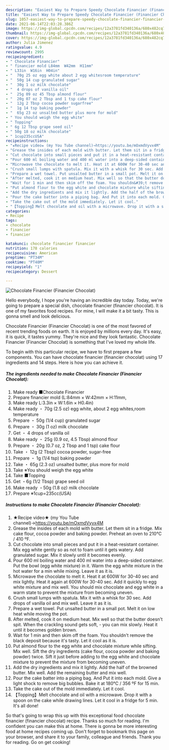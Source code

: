 ```yaml
---
description: "Easiest Way to Prepare Speedy Chocolate Financier (Financier Chocolat)"
title: "Easiest Way to Prepare Speedy Chocolate Financier (Financier Chocolat)"
slug: 1057-easiest-way-to-prepare-speedy-chocolate-financier-financier-chocolat
date: 2021-06-14T22:03:28.386Z
image: https://img-global.cpcdn.com/recipes/12a3781fd340136a/680x482cq70/chocolate-financier-financier-chocolat-recipe-main-photo.jpg
thumbnail: https://img-global.cpcdn.com/recipes/12a3781fd340136a/680x482cq70/chocolate-financier-financier-chocolat-recipe-main-photo.jpg
cover: https://img-global.cpcdn.com/recipes/12a3781fd340136a/680x482cq70/chocolate-financier-financier-chocolat-recipe-main-photo.jpg
author: Julia Jimenez
ratingvalue: 4.9
reviewcount: 2995
recipeingredient:
- " Chocolate Financier"
- " financier mold L84mm  W42mm  H11mm"
- " L33in  W16in  H04in"
- "  70g 25 oz egg white about 2 egg whitesroom temperature"
- "  50g 14 cup granulated sugar"
- "  30g 1 oz milk chocolate"
- "  4 drops of vanilla oil"
- "  25g 09 oz 45 Tbsp almond flour"
- "  20g 07 oz 2 Tbsp and 1 tsp cake flour"
- "  12g 2 Tbsp cocoa powder sugarfree"
- "  1g 14 tsp baking powder"
- "  65g 23 oz unsalted butter plus more for mold"
- " You should weigh the egg white"
- " Topping"
- " 6g 12 Tbsp grape seed oil"
- " 50g 18 oz milk chocolate"
- " 1cup235ccUSA"
recipeinstructions:
- "★Recipe video★ (my You Tube channel)→https://youtu.be/mOxmdVyvx4M"
- "Grease the insides of each mold with butter. Let them sit in a fridge. Mix cake flour, cocoa powder and baking powder. Preheat an oven to 210℃ / 410 ºF."
- "Cut chocolate into small pieces and put it in a heat-resistant container. Mix egg white gently so as not to foam until it gets watery. Add granulated sugar. Mix it slowly until it becomes evenly."
- "Pour 600 ml boiling water and 400 ml water into a deep-sided container. Put the bowl (egg white mixture) in it. Warm the egg white mixture in the hot water for a min while mixing. Leave it as it is."
- "Microwave the chocolate to melt it. Heat it at 600W for 30-40 sec and mix lightly. Heat it again at 600W for 30-40 sec. Add it quickly to egg white mixture and mix well. You should mix chocolate and egg white in a warm state to prevent the mixture from becoming uneven."
- "Crush small lumps with spatula. Mix it with a whisk for 30 sec. Add drops of vanilla oil and mix well. Leave it as it is."
- "Prepare a wet towel. Put unsalted butter in a small pot. Melt it on low heat while moving the pot."
- "After melted, cook it on medium heat. Mix well so that the butter doesn&#39;t spit. When the crackling sound gets soft,  you can mix slowly. Heat it until it becomes golden brown."
- "Wait for 1 min and then skim off the foam. You shouldn&#39;t remove the black deposit because it&#39;s tasty. Let it cool as it is."
- "Put almond flour to the egg white and chocolate mixture while sifting. Mix well. Sift the dry ingredients (cake flour, cocoa powder and baking powder) twice. Sift it just before adding to the egg white and chocolate mixture to prevent the mixture from becoming uneven."
- "Add the dry ingredients and mix it lightly. Add the half of the browned butter. Mix well. Add the remaining butter and mix well."
- "Pour the cake batter into a piping bag. And Put it into each mold. Give a light shock to remove big bubbles. Bake it at 180℃ / 356 ºF for 15 min."
- "Take the cake out of the mold immediately. Let it cool."
- "【Topping】Melt chocolate and oil with a microwave. Drop it with a spoon on the cake while drawing lines. Let it cool in a fridge for 5 min. It&#39;s all done!"
categories:
- Recipe
tags:
- chocolate
- financier
- financier

katakunci: chocolate financier financier 
nutrition: 178 calories
recipecuisine: American
preptime: "PT34M"
cooktime: "PT40M"
recipeyield: "1"
recipecategory: Dessert

---
```



![Chocolate Financier (Financier Chocolat)](https://img-global.cpcdn.com/recipes/12a3781fd340136a/680x482cq70/chocolate-financier-financier-chocolat-recipe-main-photo.jpg)

Hello everybody, I hope you're having an incredible day today. Today, we're going to prepare a special dish, chocolate financier (financier chocolat). It is one of my favorites food recipes. For mine, I will make it a bit tasty. This is gonna smell and look delicious.



Chocolate Financier (Financier Chocolat) is one of the most favored of recent trending foods on earth. It is enjoyed by millions every day. It's easy, it is quick, it tastes yummy. They're nice and they look fantastic. Chocolate Financier (Financier Chocolat) is something that I've loved my whole life.


To begin with this particular recipe, we have to first prepare a few components. You can have chocolate financier (financier chocolat) using 17 ingredients and 14 steps. Here is how you can achieve it.

<!--inarticleads1-->

##### The ingredients needed to make Chocolate Financier (Financier Chocolat):

1. Make ready  ■Chocolate Financier
1. Prepare  financier mold (L:84mm × W:42mm × H:11mm,
1. Make ready  L:3.3in × W:1.6in × H0.4in)
1. Make ready  ・ 70g (2.5 oz) egg white, about 2 egg whites,room temperature
1. Prepare  ・ 50g (1/4 cup) granulated sugar
1. Prepare  ・ 30g (1 oz) milk chocolate
1. Get  ・ 4 drops of vanilla oil
1. Make ready  ・ 25g (0.9 oz, 4.5 Tbsp) almond flour
1. Prepare  ・ 20g (0.7 oz, 2 Tbsp and 1 tsp) cake flour
1. Take  ・ 12g (2 Tbsp) cocoa powder, sugar-free
1. Prepare  ・ 1g (1/4 tsp) baking powder
1. Take  ・ 65g (2.3 oz) unsalted butter, plus more for mold
1. Take  ※You should weigh the egg white
1. Take  ■Topping
1. Get  ・6g (1/2 Tbsp) grape seed oil
1. Make ready  ・50g (1.8 oz) milk chocolate
1. Prepare  ※1cup=235cc(USA)




<!--inarticleads2-->

##### Instructions to make Chocolate Financier (Financier Chocolat):

1. ★Recipe video★ (my You Tube channel)→https://youtu.be/mOxmdVyvx4M
1. Grease the insides of each mold with butter. Let them sit in a fridge. Mix cake flour, cocoa powder and baking powder. Preheat an oven to 210℃ / 410 ºF.
1. Cut chocolate into small pieces and put it in a heat-resistant container. Mix egg white gently so as not to foam until it gets watery. Add granulated sugar. Mix it slowly until it becomes evenly.
1. Pour 600 ml boiling water and 400 ml water into a deep-sided container. Put the bowl (egg white mixture) in it. Warm the egg white mixture in the hot water for a min while mixing. Leave it as it is.
1. Microwave the chocolate to melt it. Heat it at 600W for 30-40 sec and mix lightly. Heat it again at 600W for 30-40 sec. Add it quickly to egg white mixture and mix well. You should mix chocolate and egg white in a warm state to prevent the mixture from becoming uneven.
1. Crush small lumps with spatula. Mix it with a whisk for 30 sec. Add drops of vanilla oil and mix well. Leave it as it is.
1. Prepare a wet towel. Put unsalted butter in a small pot. Melt it on low heat while moving the pot.
1. After melted, cook it on medium heat. Mix well so that the butter doesn&#39;t spit. When the crackling sound gets soft,  - you can mix slowly. Heat it until it becomes golden brown.
1. Wait for 1 min and then skim off the foam. You shouldn&#39;t remove the black deposit because it&#39;s tasty. Let it cool as it is.
1. Put almond flour to the egg white and chocolate mixture while sifting. Mix well. Sift the dry ingredients (cake flour, cocoa powder and baking powder) twice. Sift it just before adding to the egg white and chocolate mixture to prevent the mixture from becoming uneven.
1. Add the dry ingredients and mix it lightly. Add the half of the browned butter. Mix well. Add the remaining butter and mix well.
1. Pour the cake batter into a piping bag. And Put it into each mold. Give a light shock to remove big bubbles. Bake it at 180℃ / 356 ºF for 15 min.
1. Take the cake out of the mold immediately. Let it cool.
1. 【Topping】Melt chocolate and oil with a microwave. Drop it with a spoon on the cake while drawing lines. Let it cool in a fridge for 5 min. It&#39;s all done!




So that's going to wrap this up with this exceptional food chocolate financier (financier chocolat) recipe. Thanks so much for reading. I'm confident you can make this at home. There is gonna be more interesting food at home recipes coming up. Don't forget to bookmark this page on your browser, and share it to your family, colleague and friends. Thank you for reading. Go on get cooking!
